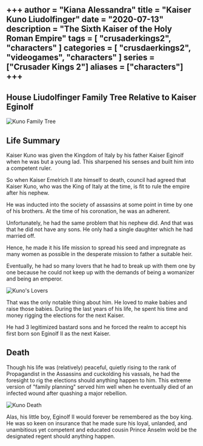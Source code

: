 +++
author = "Kiana Alessandra"
title = "Kaiser Kuno Liudolfinger"
date = "2020-07-13"
description = "The Sixth Kaiser of the Holy Roman Empire"
tags = [
    "crusaderkings2",
    "characters"
]
categories = [
    "crusdaerkings2",
    "videogames",
    "characters"
]
series = ["Crusader Kings 2"]
aliases = ["characters"]
+++
---

## House Liudolfinger Family Tree Relative to Kaiser Eginolf

![Kuno Family Tree](/KunoFamilyTree.png)

## Life Summary

Kaiser Kuno was given the Kingdom of Italy by his father Kaiser Eginolf when he was but a young lad. This sharpened his senses and built him into a competent ruler. 

So when Kaiser Emelrich II ate himself to death, council had agreed that Kaiser Kuno, who was the King of Italy at the time, is fit to rule the empire after his nephew.

He was inducted into the society of assassins at some point in time by one of his brothers. At the time of his coronation, he was an adherent.

Unfortunately, he had the same problem that his nephew did. And that was that he did not have any sons. He only had a single daughter which he had married off. 

Hence, he made it his life mission to spread his seed and impregnate as many women as possible in the desperate mission to father a suitable heir.

Eventually, he had so many lovers that he had to break up with them one by one because he could not keep up with the demands of being a womanizer and being an emperor.

![Kuno's Lovers](/Kuno1.png)

That was the only notable thing about him. He loved to make babies and raise those babies. During the last years of his life, he spent his time and money rigging the elections for the next Kaiser.

He had 3 legitimized bastard sons and he forced the realm to accept his first born son Eginolf II as the next Kaiser.

## Death

Though his life was (relatively) peaceful, quietly rising to the rank of Propagandist in the Assassins and cuckolding his vassals, he had the foresight to rig the elections should anything happen to him. This extreme version of "family planning" served him well when he eventually died of an infected wound after quashing a major rebellion.

![Kuno Death](/KunoDeath.png)

Alas, his little boy, Eginolf II would forever be remembered as the boy king. He was so keen on insurance that he made sure his loyal, unlanded, and unambitious yet competent and educated cousin Prince Anselm wold be the designated regent should anything happen.